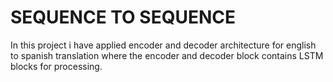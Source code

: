 # SEQUENCE TO SEQUENCE
In this project i have applied encoder and decoder architecture for english to spanish translation where the encoder and decoder block contains LSTM blocks for processing.
